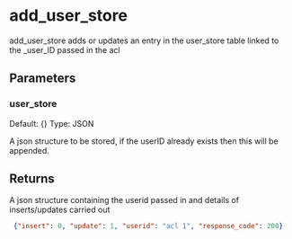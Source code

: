 # add_user_store

add_user_store adds or updates an entry in the user_store table linked to the _user_ID passed in the acl

## Parameters

### user_store

Default: {}
Type: JSON

A json structure to be stored, if the userID already exists then this will be appended.


## Returns

A json structure containing the userid passed in and details of inserts/updates carried out

```json
 {"insert": 0, "update": 1, "userid": "acl 1", "response_code": 200}
```